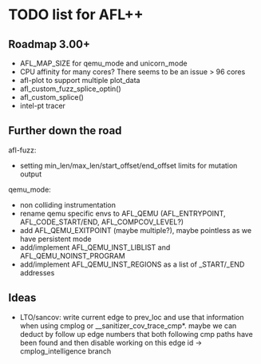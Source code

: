 # TODO list for AFL++

## Roadmap 3.00+

 - AFL_MAP_SIZE for qemu_mode and unicorn_mode
 - CPU affinity for many cores? There seems to be an issue > 96 cores
 - afl-plot to support multiple plot_data
 - afl_custom_fuzz_splice_optin()
 - afl_custom_splice()
 - intel-pt tracer

## Further down the road

afl-fuzz:
 - setting min_len/max_len/start_offset/end_offset limits for mutation output

qemu_mode:
 - non colliding instrumentation
 - rename qemu specific envs to AFL_QEMU (AFL_ENTRYPOINT, AFL_CODE_START/END,
   AFL_COMPCOV_LEVEL?)
 - add AFL_QEMU_EXITPOINT (maybe multiple?), maybe pointless as we have
   persistent mode
 - add/implement AFL_QEMU_INST_LIBLIST and AFL_QEMU_NOINST_PROGRAM
 - add/implement AFL_QEMU_INST_REGIONS as a list of _START/_END addresses

## Ideas

 - LTO/sancov: write current edge to prev_loc and use that information when
   using cmplog or __sanitizer_cov_trace_cmp*. maybe we can deduct by follow
   up edge numbers that both following cmp paths have been found and then
   disable working on this edge id -> cmplog_intelligence branch
